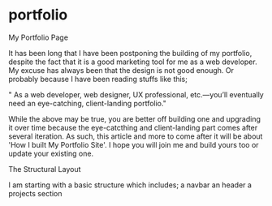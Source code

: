 # portfolio
 My Portfolio Page

 It has been long that I have been postponing the building of my portfolio, despite the fact that it is a good marketing tool for me as a web developer. My excuse has always been that the design is not good enough. Or probably because I have been reading stuffs like this;

 " As a web developer, web designer, UX professional, etc.—you’ll eventually need an eye-catching, client-landing portfolio."

 While the above may be true, you are better off building one and upgrading it over time because the eye-catcthing and client-landing part comes after several iteration. As such, this article and more to come after it will be about 'How I built My Portfolio Site'. I hope you will join me and build yours too or update your existing one.

 The Structural Layout

 I am starting with a basic structure which includes;
 a navbar
 an header
 a projects section